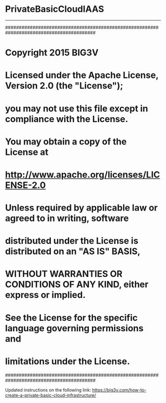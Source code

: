 # PrivateBasicCloudIAAS
---
#########################################################################################
# Copyright 2015 BIG3V
#
# Licensed under the Apache License, Version 2.0 (the "License");
# you may not use this file except in compliance with the License.
# You may obtain a copy of the License at
#
#    http://www.apache.org/licenses/LICENSE-2.0
#
# Unless required by applicable law or agreed to in writing, software
# distributed under the License is distributed on an "AS IS" BASIS,
# WITHOUT WARRANTIES OR CONDITIONS OF ANY KIND, either express or implied.
# See the License for the specific language governing permissions and
# limitations under the License.
#########################################################################################

Updated instructions on the following link:
https://big3v.com/how-to-create-a-private-basic-cloud-infrastructure/
